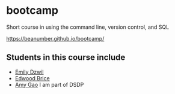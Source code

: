 # bootcamp

Short course in using the command line, version control, and SQL

https://beanumber.github.io/bootcamp/

## Students in this course include

- [Emily Dzwil](git@github.com:edzwilmm/bootcamp.git)
- [Edwood Brice](github.com/edwoodbrice-MM)
- [Amy Gao](github.com/amygao1997)
I am part of DSDP
